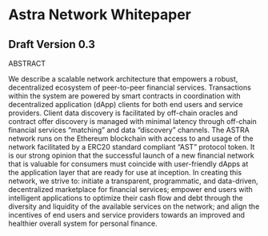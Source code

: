 # Astra Network Whitepaper
## Draft Version 0.3

ABSTRACT

We describe a scalable network architecture that empowers a robust, decentralized ecosystem of peer-to-peer financial services. Transactions within the system are powered by smart contracts in coordination with decentralized application (dApp) clients for both end users and service providers. Client data discovery is facilitated by off-chain oracles and contract offer discovery is managed with minimal latency through off-chain financial services “matching” and data “discovery” channels. The ASTRA network runs on the Ethereum blockchain with access to and usage of the network facilitated by a ERC20 standard compliant “AST” protocol token. It is our strong opinion that the successful launch of a new financial network that is valuable for consumers must coincide with user-friendly dApps at the application layer that are ready for use at inception. In creating this network, we strive to: initiate a transparent, programmatic, and data-driven, decentralized marketplace for financial services; empower end users with intelligent applications to optimize their cash flow and debt through the diversity and liquidity of the available services on the network; and align the incentives of end users and service providers towards an improved and healthier overall system for personal finance.
